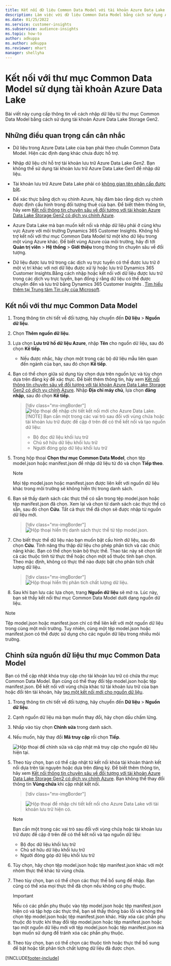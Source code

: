 ```yaml
---
title: Kết nối dữ liệu Common Data Model với tài khoản Azure Data Lake
description: Làm việc với dữ liệu Common Data Model bằng cách sử dụng Azure Data Lake Storage.
ms.date: 01/25/2022
ms.service: customer-insights
ms.subservice: audience-insights
ms.topic: how-to
author: adkuppa
ms.author: adkuppa
ms.reviewer: mhart
manager: shellyha
---
```


# <a name="connect-to-a-common-data-model-folder-using-an-azure-data-lake-account"></a>Kết nối với thư mục Common Data Model sử dụng tài khoản Azure Data Lake

Bài viết này cung cấp thông tin về cách nhập dữ liệu từ thư mục Common Data Model bằng cách sử dụng tài khoản Azure Data Lake Storage Gen2.

## <a name="important-considerations"></a>Những điều quan trọng cần cân nhắc

- Dữ liệu trong Azure Data Lake của bạn phải theo chuẩn Common Data Model. Hiện các định dạng khác chưa được hỗ trợ.

- Nhập dữ liệu chỉ hỗ trợ tài khoản lưu trữ Azure Data Lake *Gen2*. Bạn không thể sử dụng tài khoản lưu trữ Azure Data Lake Gen1 để nhập dữ liệu.

- Tài khoản lưu trữ Azure Data Lake phải có [không gian tên phân cấp được bật](/azure/storage/blobs/data-lake-storage-namespace).

- Để xác thực bằng dịch vụ chính Azure, hãy đảm bảo rằng dịch vụ chính được định cấu hình trong đối tượng thuê của bạn. Để biết thêm thông tin, hãy xem [Kết nối thông tin chuyên sâu về đối tượng với tài khoản Azure Data Lake Storage Gen2 có dịch vụ chính Azure](connect-service-principal.md).

- Azure Data Lake mà bạn muốn kết nối và nhập dữ liệu phải ở cùng khu vực Azure với môi trường Dynamics 365 Customer Insights. Không hỗ trợ kết nối với thư mục Common Data Model từ một kho dữ liệu trong một vùng Azure khác. Để biết vùng Azure của môi trường, hãy đi tới **Quản trị viên** > **Hệ thống** > **Giới thiệu** trong thông tin chuyên sâu về đối tượng.

- Dữ liệu được lưu trữ trong các dịch vụ trực tuyến có thể được lưu trữ ở một vị trí khác với nơi dữ liệu được xử lý hoặc lưu trữ Dynamics 365 Customer Insights.Bằng cách nhập hoặc kết nối với dữ liệu được lưu trữ trong các dịch vụ trực tuyến, bạn đồng ý rằng dữ liệu có thể được chuyển đến và lưu trữ bằng Dynamics 365 Customer Insights . [Tìm hiểu thêm tại Trung tâm Tin cậy của Microsoft](https://www.microsoft.com/trust-center).

## <a name="connect-to-a-common-data-model-folder"></a>Kết nối với thư mục Common Data Model

1. Trong thông tin chi tiết về đối tượng, hãy chuyển đến **Dữ liệu** > **Nguồn dữ liệu**.

1. Chọn **Thêm nguồn dữ liệu**.

1. Lựa chọn **Lưu trữ hồ dữ liệu Azure**, nhập **Tên** cho nguồn dữ liệu, sau đó chọn **Kế tiếp**.

   - Nếu được nhắc, hãy chọn một trong các bộ dữ liệu mẫu liên quan đến ngành của bạn, sau đó chọn **Kế tiếp**. 

1. Bạn có thể chọn giữa sử dụng tùy chọn dựa trên nguồn lực và tùy chọn dựa trên đăng ký để xác thực. Để biết thêm thông tin, hãy xem [Kết nối thông tin chuyên sâu về đối tượng với tài khoản Azure Data Lake Storage Gen2 có dịch vụ chính Azure](connect-service-principal.md). Nhập **Địa chỉ máy chủ**, lựa chọn **đăng nhập**, sau đó chọn **Kế tiếp**.
   > [!div class="mx-imgBorder"]
   > ![Hộp thoại để nhập chi tiết kết nối mới cho Azure Data Lake.](media/enter-new-storage-details.png)
   > [!NOTE]
   > Bạn cần một trong các vai trò sau đối với vùng chứa hoặc tài khoản lưu trữ được đề cập ở trên để có thể kết nối và tạo nguồn dữ liệu:
   >  - Bộ đọc dữ liệu khối lưu trữ
   >  - Chủ sở hữu dữ liệu khối lưu trữ
   >  - Người đóng góp dữ liệu khối lưu trữ

1. Trong hộp thoại **Chọn thư mục Common Data Model**, chọn tệp model.json hoặc manifest.json để nhập dữ liệu từ đó và chọn **Tiếp theo**.
   > [!NOTE]
   > Mọi tệp model.json hoặc manifest.json được liên kết với nguồn dữ liệu khác trong môi trường sẽ không hiển thị trong danh sách.

1. Bạn sẽ thấy danh sách các thực thể có sẵn trong tệp model.json hoặc tệp manifest.json đã chọn. Xem lại và chọn từ danh sách các thực thể có sẵn, sau đó chọn **Cứu**. Tất cả thực thể đã chọn sẽ được nhập từ nguồn dữ liệu mới.
   > [!div class="mx-imgBorder"]
   > ![Hộp thoại hiển thị danh sách thực thể từ tệp model.json.](media/review-entities.png)

8. Cho biết thực thể dữ liệu nào bạn muốn bật cấu hình dữ liệu, sau đó chọn **Cứu**. Tính năng thu thập dữ liệu cho phép phân tích và các chức năng khác. Bạn có thể chọn toàn bộ thực thể. Thao tác này sẽ chọn tất cả các thuộc tính từ thực thể hoặc chọn một số thuộc tính bạn chọn. Theo mặc định, không có thực thể nào được bật cho phân tích chất lượng dữ liệu.
   > [!div class="mx-imgBorder"]
   > ![Hộp thoại hiển thị phân tích chất lượng dữ liệu.](media/dataprofiling-entities.png)

9. Sau khi bạn lưu các lựa chọn, trang **Nguồn dữ liệu** sẽ mở ra. Lúc này, bạn sẽ thấy kết nối thư mục Common Data Model dưới dạng nguồn dữ liệu.

> [!NOTE]
> Tệp model.json hoặc manifest.json chỉ có thể liên kết với một nguồn dữ liệu trong cùng một môi trường. Tuy nhiên, cùng một tệp model.json hoặc manifest.json có thể được sử dụng cho các nguồn dữ liệu trong nhiều môi trường.

## <a name="edit-a-common-data-model-folder-data-source"></a>Chỉnh sửa nguồn dữ liệu thư mục Common Data Model

Bạn có thể cập nhật khóa truy cập cho tài khoản lưu trữ có chứa thư mục Common Data Model. Bạn cũng có thể thay đổi tệp model.json hoặc tệp manifest.json. Để kết nối với vùng chứa khác từ tài khoản lưu trữ của bạn hoặc đổi tên tài khoản, hãy [tạo một kết nối mới cho nguồn dữ liệu](#connect-to-a-common-data-model-folder).

1. Trong thông tin chi tiết về đối tượng, hãy chuyển đến **Dữ liệu** > **Nguồn dữ liệu**.

2. Cạnh nguồn dữ liệu mà bạn muốn thay đổi, hãy chọn dấu chấm lửng.

3. Nhấp vào tùy chọn **Chỉnh sửa** trong danh sách.

4. Nếu muốn, hãy thay đổi **Mã truy cập** rồi chọn **Tiếp**.

   ![Hộp thoại để chỉnh sửa và cập nhật mã truy cập cho nguồn dữ liệu hiện tại.](media/edit-access-key.png)

5. Theo tùy chọn, bạn có thể cập nhật từ kết nối khóa tài khoản thành kết nối dựa trên tài nguyên hoặc dựa trên đăng ký. Để biết thêm thông tin, hãy xem [Kết nối thông tin chuyên sâu về đối tượng với tài khoản Azure Data Lake Storage Gen2 có dịch vụ chính Azure](connect-service-principal.md). Bạn không thể thay đổi thông tin **Vùng chứa** khi cập nhật kết nối.
   > [!div class="mx-imgBorder"]

   > ![Hộp thoại để nhập chi tiết kết nối cho Azure Data Lake với tài khoản lưu trữ hiện có.](media/enter-existing-storage-details.png)

   > [!NOTE]
   > Bạn cần một trong các vai trò sau đối với vùng chứa hoặc tài khoản lưu trữ được đề cập ở trên để có thể kết nối và tạo nguồn dữ liệu:
   >  - Bộ đọc dữ liệu khối lưu trữ
   >  - Chủ sở hữu dữ liệu khối lưu trữ
   >  - Người đóng góp dữ liệu khối lưu trữ


6. Tùy chọn, hãy chọn tệp model.json hoặc tệp manifest.json khác với một nhóm thực thể khác từ vùng chứa.

7. Theo tùy chọn, bạn có thể chọn các thực thể bổ sung để nhập. Bạn cũng có thể xóa mọi thực thể đã chọn nếu không có phụ thuộc.

   > [!IMPORTANT]
   > Nếu có các phần phụ thuộc vào tệp model.json hoặc tệp manifest.json hiện có và tập hợp các thực thể, bạn sẽ thấy thông báo lỗi và không thể chọn tệp model.json hoặc tệp manifest.json khác. Hãy xóa các phần phụ thuộc đó trước khi thay đổi tệp model.json hoặc tệp manifest.json hoặc tạo một nguồn dữ liệu mới với tệp model.json hoặc tệp manifest.json mà bạn muốn sử dụng để tránh xóa các phần phụ thuộc.

8. Theo tùy chọn, bạn có thể chọn các thuộc tính hoặc thực thể bổ sung để bật hoặc tắt phân tích chất lượng dữ liệu đã được chọn.   


[!INCLUDE[footer-include](../includes/footer-banner.md)]

